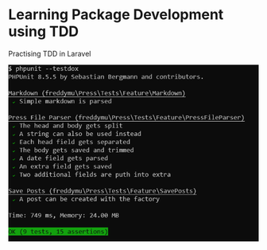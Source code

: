 
# Learning Package Development using TDD

Practising TDD in Laravel

![PHPUnit Testdox](./public/images/phpunit-testdox.png)